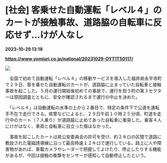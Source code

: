# [社会] 客乗せた自動運転「レベル４」のカートが接触事故、道路脇の自転車に反応せず…けが人なし

**2023-10-29 13:18**

**https://www.yomiuri.co.jp/national/20231029-OYT1T50117/**

[![](https://www.yomiuri.co.jp/media/2023/10/20231029-OYT1I50111-1.jpg)](https://www.yomiuri.co.jp/pluralphoto/20231029-OYT1I50111/)

　全国で初めて自動運転「レベル４」の移動サービスを導入した福井県永平寺町で２９日、客を乗せた自動運転のカートが、道路脇に止まっていた自転車と接触事故を起こした。５月の運行開始後初めての事故で、運行を担う町の第３セクターは原因調査とともに、安全が確認されるまで運行の中止を決めた。

　「レベル４」は自動運転の水準の上から２番目で、特定の条件下で公道を運転手不在で走行できる。県警などによると、２９日午前１０時２５分頃、町道を走行中のカート（７人乗り）が道路脇に止めてあった自転車に衝突した。乗客４人にけがはなく、車両と自転車に目立った傷はなかった。

　事故を起こしたカートは県公安委員会の許可を受け、約２キロの区間で道路に敷設された電磁誘導線に沿って最高時速１２キロで運行している。路上に人や障害物があれば、車載カメラやレーダーで把握してよけたり、停止したりする機能があるが、今回は接触の衝撃をセンサーが感知して自動停止したという。